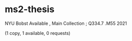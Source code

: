 # ms2-thesis

NYU Bobst
Available , Main Collection ; Q334.7 .M55 2021

(1 copy, 1 available, 0 requests)
